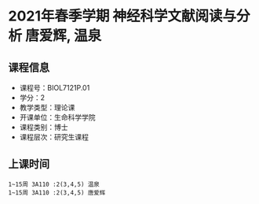 # 2021年春季学期 神经科学文献阅读与分析 唐爱辉, 温泉






## 课程信息

- 课程号：BIOL7121P.01
- 学分：2
- 教学类型：理论课
- 开课单位：生命科学学院
- 课程类别：博士
- 课程层次：研究生课程

## 上课时间

```
1~15周 3A110 :2(3,4,5) 温泉
1~15周 3A110 :2(3,4,5) 唐爱辉
```


